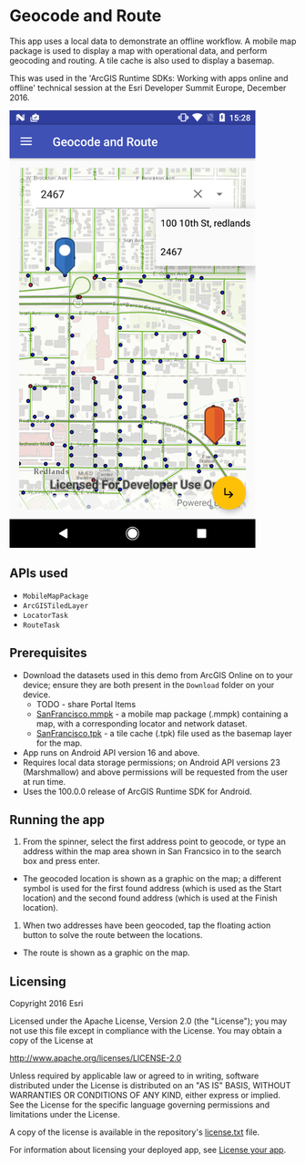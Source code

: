 Geocode and Route
=======================
This app uses a local data to demonstrate an offline workflow. A mobile map package is used to display a map with operational data, and perform geocoding and routing. A tile cache is also used to display a basemap.

This was used in the 'ArcGIS Runtime SDKs: Working with apps online and offline' technical session at the Esri Developer Summit Europe, December 2016.

![GeocodeAndRoute Screenshot](Screenshot_GeocodeAndRoute.png)

## APIs used
- `MobileMapPackage`
- `ArcGISTiledLayer`
- `LocatorTask`
- `RouteTask`

## Prerequisites
- Download the datasets used in this demo from ArcGIS Online on to your device; ensure they are both present in the `Download` folder on your device.
  - TODO - share Portal Items
  - [SanFrancisco.mmpk](http://androidteam.maps.arcgis.com/home/item.html?id=8df86a1e63764cc2b62a51c80bcb99bc) - a mobile map package (.mmpk) containing a map, with a corresponding locator and network dataset.
  - [SanFrancisco.tpk](http://androidteam.maps.arcgis.com/home/item.html?id=TODO) - a tile cache (.tpk) file used as the basemap layer for the map.
- App runs on Android API version 16 and above.
- Requires local data storage permissions; on Android API versions 23 (Marshmallow) and above permissions will be requested from the user at run time.
- Uses the 100.0.0 release of ArcGIS Runtime SDK for Android.

## Running the app
1. From the spinner, select the first address point to geocode, or type an address within the map area shown in San Francsico in to the search box and press enter.
  - The geocoded location is shown as a graphic on the map; a different symbol is used for the first found address (which is used as the Start location) and the second found address (which is used at the Finish location).
1. When two addresses have been geocoded, tap the floating action button to solve the route between the locations.
  - The route is shown as a graphic on the map.

## Licensing
Copyright 2016 Esri

Licensed under the Apache License, Version 2.0 (the "License"); you may not use this file except in compliance with the License. You may obtain a copy of the License at

http://www.apache.org/licenses/LICENSE-2.0

Unless required by applicable law or agreed to in writing, software distributed under the License is distributed on an "AS IS" BASIS, WITHOUT WARRANTIES OR CONDITIONS OF ANY KIND, either express or implied. See the License for the specific language governing permissions and limitations under the License.

A copy of the license is available in the repository's [license.txt](https://github.com/Esri/arcgis-runtime-demos-android/blob/master/license.txt) file.

For information about licensing your deployed app, see [License your app](https://developers.arcgis.com/android/guide/license-your-app.htm).
